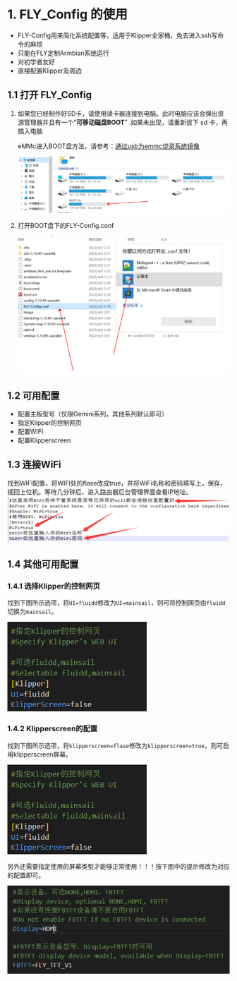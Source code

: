 

# 1.  FLY_Config 的使用

* FLY-Config用来简化系统配置等，适用于Klipper全家桶，免去进入ssh写命令的麻烦
* 只能在FLY定制Armbian系统运行
* 对初学者友好
* 直接配置Klipper及周边

## 1.1 打开 FLY_Config

1. 如果您已经制作好SD卡，请使用读卡器连接到电脑。此时电脑应该会弹出资源管理器并且有一个“**可移动磁盘BOOT**” .如果未出现，请重新拔下 sd 卡，再插入电脑

   eMMc进入BOOT盘方法，请参考：[通过usb为emmc烧录系统镜像](/board/fly_pi/FLY_π_description1?id=_2-通过usb为emmc烧录系统镜像)

   ![open_boot](../images/boards/fly_pi/open_boot.png)

   

2. 打开BOOT盘下的FLY-Config.conf

   ![open_flyconfig](../images/boards/fly_pi/open_flyconfig.png)

## 1.2 可用配置

* 配置主板型号（仅限Gemini系列，其他系列默认即可）
* 指定Klipper的控制网页
* 配置WIFI
* 配置Klipperscreen

## 1.3 连接WiFi

   找到WIFI配置，将WIFI处的flase改成true，并将WiFi名称和密码填写上，保存，插回上位机。等待几分钟后，进入路由器后台管理界面查看IP地址。
![connect_wifi](../images/boards/fly_pi/connect_wifi.png)

## 1.4 其他可用配置

### 1.4.1 选择Klipper的控制网页

找到下图所示选项，将``UI=fluidd``修改为``UI=mainsail``，则可将控制网页由``fluidd``切换为``mainsail``。

![config1](../images/boards/fly_pi/config1.png)

### 1.4.2 Klipperscreen的配置

找到下图所示选项，将``klipperscreen=flase``修改为``klipperscreen=true``，则可启用klipperscreen屏幕。

![config1](../images/boards/fly_pi/config1.png)

另外还需要指定使用的屏幕类型才能够正常使用！！！按下图中的提示修改为对应的配置即可。

![hdmi](../images/boards/fly_pi/hdmi.png)

